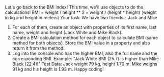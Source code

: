 Let's go back to the BMI index! This time, we'll use objects to do the calculations! 
BMI = weight / height ** 2 = weight / (height * height) (weight in kg and height in meters)
Your task:
We have two friends - Jack and Mike
1. For each of them, create an object with properties of its first name, last name, weight and height (Jack White and Mike Black).
2. Create a BMI calculation method for each object to calculate BMI (same method for both objects). Store the BMI value in a property and also return it from the method.
3. Log into the console who has the higher BMI, also the full name and the corresponding BMI. Example: "Jack White BMI (25.7) is higher than Mike Black (22.4)!"
Test Data: Jack weight 79 kg, height 1.70 m. Mike weighs 91 kg and his height is 1.93 m.
Happy coding! 

